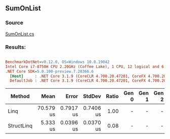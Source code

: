 ﻿## SumOnList

### Source
[SumOnList.cs](../../src/StructLinq.Benchmark/SumOnList.cs)

### Results:
``` ini

BenchmarkDotNet=v0.12.0, OS=Windows 10.0.19042
Intel Core i7-8750H CPU 2.20GHz (Coffee Lake), 1 CPU, 12 logical and 6 physical cores
.NET Core SDK=5.0.100-preview.7.20366.6
  [Host]     : .NET Core 3.1.9 (CoreCLR 4.700.20.47201, CoreFX 4.700.20.47203), X64 RyuJIT
  DefaultJob : .NET Core 3.1.9 (CoreCLR 4.700.20.47201, CoreFX 4.700.20.47203), X64 RyuJIT


```
|     Method |      Mean |     Error |    StdDev | Ratio | Gen 0 | Gen 1 | Gen 2 | Allocated |
|----------- |----------:|----------:|----------:|------:|------:|------:|------:|----------:|
|       Linq | 70.579 us | 0.7917 us | 0.7406 us |  1.00 |     - |     - |     - |      40 B |
| StructLinq |  5.333 us | 0.0396 us | 0.0370 us |  0.08 |     - |     - |     - |         - |
